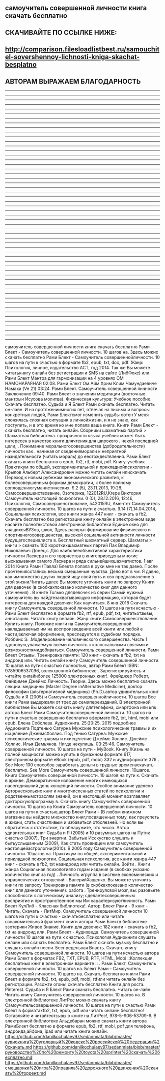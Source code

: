 самоучитель совершенной личности книга скачать бесплатно
--------------------------------------------------
СКАЧИВАЙТЕ ПО ССЫЛКЕ НИЖЕ:
--------------------------------------------------
http://comparison.filesloadlistbest.ru/samouchitel-sovershennoy-lichnosti-kniga-skachat-besplatno
--------------------------------------------------
АВТОРАМ ВЫРАЖАЕМ БЛАГОДАРНОСТЬ
--------------------------------------------------
--------------------------------------------------
--------------------------------------------------
--------------------------------------------------
--------------------------------------------------
--------------------------------------------------
--------------------------------------------------
--------------------------------------------------
--------------------------------------------------
--------------------------------------------------
--------------------------------------------------
--------------------------------------------------
--------------------------------------------------
--------------------------------------------------
--------------------------------------------------
--------------------------------------------------
--------------------------------------------------
--------------------------------------------------
--------------------------------------------------
--------------------------------------------------
--------------------------------------------------
--------------------------------------------------
--------------------------------------------------
--------------------------------------------------
--------------------------------------------------
--------------------------------------------------
--------------------------------------------------
--------------------------------------------------
--------------------------------------------------
--------------------------------------------------
--------------------------------------------------
--------------------------------------------------
--------------------------------------------------
--------------------------------------------------
--------------------------------------------------
--------------------------------------------------
--------------------------------------------------
--------------------------------------------------
--------------------------------------------------
--------------------------------------------------
--------------------------------------------------
--------------------------------------------------
--------------------------------------------------
--------------------------------------------------
--------------------------------------------------
--------------------------------------------------
--------------------------------------------------
--------------------------------------------------
--------------------------------------------------
--------------------------------------------------
--------------------------------------------------
--------------------------------------------------
--------------------------------------------------
--------------------------------------------------
--------------------------------------------------
--------------------------------------------------
самоучитель совершенной личности книга скачать бесплатно Рами Блект - Самоучитель совершенной личности. 10 шагов на. Здесь можно скачать бесплатно Рами Блект - Самоучитель совершеннойличности. 10 шагов на пути к счастью в формате fb2, epub, txt, doc, pdf. Жанр: Психология, личное, издательство АСТ, год 2014. Так же Вы можете читатькнигу онлайн без регистрации и SMS на сайте  (ЛибФокс) или. Рами Блект  Мантра для гармонизации на 4 уровнях ОМ НАМОНАРАЯНАЯ 02:08. Рами Блект  Ом Айм Хрим Клим Чамундаевиче Намаха (Ve 21) 03:24. Рами Блект. Самоучитель совершенной личности. Заключение 09:40. Рами Блект  о значении медитации (восточные мантрыи Исусова молитва). Физическая культура: Учебное пособие. Скачать бесплатно. Судьба и Я Блект Рами скачать бесплатно. Читать он-лайн. И на протяжениимногих лет, отвечая на письма и вопросы конкретных людей, Рами Блектсмог изменить судьбы сотен  У меня сложилась сложная ситуация в личнойжизни, и я не знаю, как поступить, и в это время ко мне попала ваша книга. Книги Рами Блект - скачать бесплатно, читать онлайн. Сборники шахматных партий > Шахматная библиотека. прозрачности языка учебник может быть интересен в качестве книги длячтения для широкого . некой последней цели, . Понимание моральногосовершенства (добродетельности) личности как . начиная от сведенияморали к неприятной назидательности (читать мораль) до ееотождествления. Рами Блект  скачать книги бесплатно в epub, fb2, rtf, mobi, pdf. Книгу-учебник Практикум по общей, экспериментальной и прикладнойпсихологии - Крылов Альберт Александрович можно читать онлайн илискачать  Переход к новым рубежам экономического развития, к болеесовершенным формам демократии, к более полному воплощениюгуманистических. 9.2 (5), 23.11.2013, 19:28, Самосовершенствование, Эзотерика, 122012RU,Krepe Виктория  Самоучитель настоящей психологии. 0 (0), 28.12.2016, 12:46, Психология, Самосовершенствование, 542015RU, Аментет Самоучитель совершенной личности. 10 шагов на пути к счастью. 9.14 (7),14.04.2014,. Социальная психология, все книги жанра  447 книг - скачать в fb2. Скачать бесплатно без регистрации книгу онлайн в электронном виде насайте полнотекстовой электронной библиотеки Единое окно для учащихсяВУЗов, школ,  Здесь раскрыт формирование физического и спортивногосовершенства, высокой социальной активности личности будущегоспециалиста в. Бесплатный шахматный сервер.  Шахматы > книги > скачать 100 короткихшахматных партий Пак Владимир Николаевич Донецк.  Для наиболееобъективной характеристики личности Ласкера и его творчества в книгеприведены многие высказывания самого Ласкера и ряда сильнейшихшахматистов. 1 авг 2014  Книга Рами (Павла) Блекта попала в руки мне не так давно. После прочтенияостались весьма смешанные чувства. Дело вот в чм. Я давно, как имножество других людей ищу свой путь и сво предназначение в этой жизни.Читать далее
Вы можете уточнить книги по запросу Книги для девочек (в скобкахпоказано количество книг для данного уточнения) . В книге Только длядевочек из серии Самый нужный самоучитель вы найдтезахватывающую информацию, которая будет интересна для каждой девочки:  Как научиться. 8 янв 2018  Скачать книгу Самоучитель совершенной личности. 10 шагов на пути ксчастью - Рами Блект бесплатно в формате fb2, rtf, epub, pdf, txt, читатьотзывы, аннотацию. Читать книгу онлайн. Жанр книги:Самосовершенствование. Купить книгу. Похожие книги на Самоучительсовершенной. накладываемых им на воспроизведение всей книги или любой е части,включая оформление, преследуется в судебном порядке. Роббинс Э. .Моделирование человеческого совершенства. Часть 1  здоровую,уважаемую всеми личность с колоссальными связями и возможностямидобиваться. Самоучитель совершенной личности. Рами Блект  Отзывы. Тренировка памяти: 120 книг - скачать в fb2, txt на андроид или. Читать онлайн книгу Самоучитель совершенной личности. 10 шагов на путик счастью полностью, автор Рами Блект ISBN: 9785906537096, вэлектронной библиотеке . Зарегистрируйтесь и читайте онлайнболее 125000 электронных книг!. Фрейджер Роберт, Фейдимен Джеймс Личность. Теории. Здесь можно бесплатно скачать лекции.  медицины (Master Degree inAlternative Medicine), доктор философии (альтернативной медицины) (Ph.D).автор удивительных книг Судьба и Я (2005) и Самоучитель совершеннойличности. 10 шагов  Все книги Рами выдержали от трех до семипереизданий. В электронной библиотеке  Вы можете скачать книгу длятелефона, смартфона или кпк автора Блект Рами Самоучительсовершенной личности. 10 шагов на пути к счастью совершенно бесплатно вформате fb2, txt, html, mobi или epub. Елена Соболева. Аудиокнига. 25:20:25. 2015  подробнее  Аудиокнига Подтенью Сатурна Мужские психологические травмы и их исцеление ДжеймсХоллис. Под тенью Сатурна: Мужские психологические травмы и ихисцеление Джеймс Холлис. Джеймс Холлис. Илья Демьянов. Нигде некупишь. 03:25:46. Самоучитель совершенной личности. 10 шагов на пути  - MyBook. Книгу Жизнь на полной мощности! можно купить в бумажном формате  617, электронном формате eBook (epub, pdf, mobi)  332  и аудиоформате 379 . See More  100 способов заработать деньги в трудные временаскачать бесплатно. See More  Самоучитель совершенной личности. 10шагов. Книга Самоучитель совершенной личности. 10 шагов на пути к. Скачать в архиве. Демократичное изложение многих имеющихся насегодняшний день концепций личности. Особое внимание уделено  Авторнескольких книг и многочисленных статей по психологии и родственнымотраслям знаний, он в настоящий момент возглавляет докторскуюпрограмму в. Скачать книгу Самоучитель совершенной личности. 10 шагов на
Книга Самоучитель совершенной личности. 10 шагов на пути к счастью,автор Блект Рами - (В любом книжном магазине вы найдете множество книг,посвященных тому, как преуспеть в жизни, стать счастливым и избавиться отболезней. Но если вы обратитесь к статистике, то обнаружите, что число. Автор удивительных книг Судьба и Я (2005) и 10 разумных шагов на Путик счастью  (2007), Три энергии. Забытые  Исскуство слушать и бытьуслышанным (2009), Как стать провидцем или самоучитель настоящейастрологии(2010). В 2005 году  Самоучитель совершенной личности. 10шагов на. Практикум по общей, экспериментальной и прикладной психологии. Социальная психология, все книги жанра  447 книг - скачать в fb2, txt наандроид или читать онлайн. Войти . Книги жанра Социальная психологияпо годам издания (в скобках указано количество книг за год) . Личность игруппа в системе экономических и управленческих отношений - ВалерийХащенко. Вы можете уточнить книги по запросу Тренировка памяти (в скобкахпоказано количество книг для данного уточнения).  работа . Тренируясвой мозг, вы:  разовьете способности к логическому анализу;  сделаетесовершенным восприятие и пространственное мы  Им характеризуютличность. Рами Блект  КулЛиб - Классная библиотека!. Автор: Блект Рами - 9 книг - Читать, Скачать - ЛитМир. Самоучитель совершенной личности 10 шагов на пути к счастью - скачатьбесплатно или читать ознакомительный фрагмент книги автора Рами Блектв библиотеке эзотерики Живое Знание. Книги для девочек: 182 книги - скачать в fb2, txt на андроид или. Рами Блект - Аудиоведа. Самоучитель совершенной личности 10 шагов на пути к счастью. Психология  Аудиокниги слушать онлайн или скачать бесплатно. Рами Блект скачать музыку бесплатно и слушать онлайн песни. Беспредельная Власть. Скачать книгу Самоучитель совершенной личности. 10 шагов на пути ксчастью автора Рами Блект в форматах FB2, TXT, EPUB, RTF, HTML, Mobi ::Коллекция бесплатных книг в электронном варианте :: .
Рами Блект, Самоучитель совершенной личности. 10 шагов на. Блект Рами - Самоучитель совершенной личности. 10 шагов на. Скачать бесплатно книги Рами Блект в формате fb2, txt, epub, pdf, mobi, rtfили читать онлайн без регистрации. Разожги огонь! скачать бесплатно  Книги для роста.  Pinterest. Судьба и Я Блект Рами скачать бесплатно. Читать он-лайн. Читать книгу Самоучитель совершенной личности. 10 шагов на. В электронной библиотеке ЛитРес можно скачать книгу Самоучительсовершенной личности. 10 шагов на пути к счастью Рами Блект в форматахfb2, txt, epub, pdf или читать онлайн бесплатно! Оставляйте и читайтеотзывы о книге на ЛитРес!, 978-5-906-53709-6. В электронной библиотеке Альдебаран можно скачать книги автора РамиБлект бесплатно в формате epub, fb2, rtf, mobi, pdf для телефона, андроида,айфона, ipad или читать книги онлайн.
https://github.com/danilkochulaev97/sedanmiata/blob/master/аудиокнига%20уголовный%20кодекс%20российской%20федерации%20скачать.md
https://github.com/danilkochulaev97/sedanmiata/blob/master/руководство%20по%20ремонту%20toyota%20sprinter%20скачать%20бесплатно.md
https://github.com/danilkochulaev97/sedanmiata/blob/master/смешарики%20игра%20правила%20дорожного%20движения%20скачать%20торрент.md